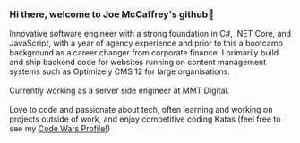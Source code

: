 ### Hi there, welcome to Joe McCaffrey's github👋
Innovative software engineer with a strong foundation in C#, .NET Core, and JavaScript, with a year of agency experience and prior to this a bootcamp background as a career changer from corporate finance.
I primarily build and ship backend code for websites running on content management systems such as Optimizely CMS 12 for large organisations.
</br>
</br>
Currently working as a server side engineer at MMT Digital.
</br>
</br>
Love to code and passionate about tech, often learning and working on projects outside of work, and enjoy competitive coding Katas (feel free to see my [Code Wars Profile!](https://www.codewars.com/users/caffreydev))
</br>
</br>

